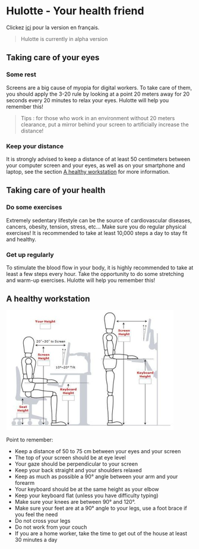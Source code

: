 Hulotte - Your health friend
===

Clickez [ici](README_fr.md) pour la version en français.

> Hulotte is currently in alpha version

## Taking care of your eyes

### Some rest
Screens are a big cause of myopia for digital workers. To take care of them, you should apply the 3-20 rule by looking at a point 20 meters away for 20 seconds every 20 minutes to relax your eyes. Hulotte will help you remember this!

> Tips : for those who work in an environment without 20 meters clearance, put a mirror behind your screen to artificially increase the distance!

### Keep your distance
It is strongly advised to keep a distance of at least 50 centimeters between your computer screen and your eyes, as well as on your smartphone and laptop, see the section [A healthy workstation](#a-healthy-workstation) for more information.

## Taking care of your health

### Do some exercises

Extremely sedentary lifestyle can be the source of cardiovascular diseases, cancers, obesity, tension, stress, etc... Make sure you do regular physical exercises! It is recommended to take at least 10,000 steps a day to stay fit and healthy.

### Get up regularly

To stimulate the blood flow in your body, it is highly recommended to take at least a few steps every hour. Take the opportunity to do some stretching and warm-up exercises. Hulotte will help you remember this!

## A healthy workstation

![posture](./rm_assets/working_position.jpg)

Point to remember:
 - Keep a distance of 50 to 75 cm between your eyes and your screen
 - The top of your screen should be at eye level
 - Your gaze should be perpendicular to your screen
 - Keep your back straight and your shoulders relaxed
 - Keep as much as possible a 90° angle between your arm and your forearm
 - Your keyboard should be at the same height as your elbow
 - Keep your keyboard flat (unless you have difficulty typing)
 - Make sure your knees are between 90° and 120°.
 - Make sure your feet are at a 90° angle to your legs, use a foot brace if you feel the need
 - Do not cross your legs
 - Do not work from your couch
 - If you are a home worker, take the time to get out of the house at least 30 minutes a day